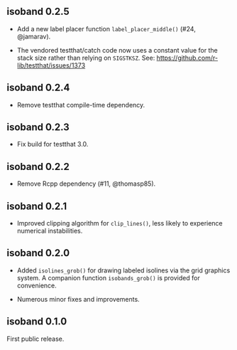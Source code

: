 isoband 0.2.5
----------------------------------------
- Add a new label placer function `label_placer_middle()`
  (#24, @jamarav).

- The vendored testthat/catch code now uses a constant
  value for the stack size rather than relying on `SIGSTKSZ`. 
  See: https://github.com/r-lib/testthat/issues/1373

isoband 0.2.4
----------------------------------------
- Remove testthat compile-time dependency.

isoband 0.2.3
----------------------------------------
- Fix build for testthat 3.0.

isoband 0.2.2
----------------------------------------
- Remove Rcpp dependency (#11, @thomasp85).

isoband 0.2.1
----------------------------------------
- Improved clipping algorithm for `clip_lines()`, less likely to
  experience numerical instabilities.

isoband 0.2.0
----------------------------------------
- Added `isolines_grob()` for drawing labeled isolines via the grid graphics system.
  A companion function `isobands_grob()` is provided for convenience.
  
- Numerous minor fixes and improvements.

isoband 0.1.0
----------------------------------------
First public release.
